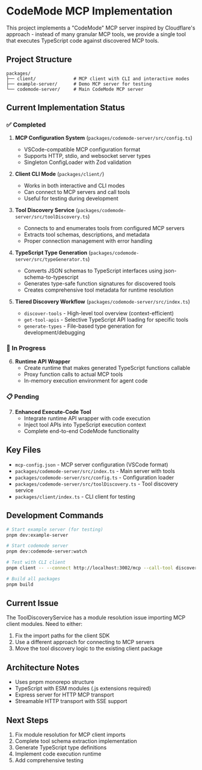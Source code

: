 # CodeMode MCP Implementation

This project implements a "CodeMode" MCP server inspired by Cloudflare's approach - instead of many granular MCP tools, we provide a single tool that executes TypeScript code against discovered MCP tools.

## Project Structure

```
packages/
├── client/              # MCP client with CLI and interactive modes
├── example-server/      # Demo MCP server for testing
└── codemode-server/     # Main CodeMode MCP server
```

## Current Implementation Status

### ✅ Completed
1. **MCP Configuration System** (`packages/codemode-server/src/config.ts`)
   - VSCode-compatible MCP configuration format
   - Supports HTTP, stdio, and websocket server types
   - Singleton ConfigLoader with Zod validation

2. **Client CLI Mode** (`packages/client/`)
   - Works in both interactive and CLI modes
   - Can connect to MCP servers and call tools
   - Useful for testing during development

3. **Tool Discovery Service** (`packages/codemode-server/src/toolDiscovery.ts`)
   - Connects to and enumerates tools from configured MCP servers
   - Extracts tool schemas, descriptions, and metadata
   - Proper connection management with error handling

4. **TypeScript Type Generation** (`packages/codemode-server/src/typeGenerator.ts`)
   - Converts JSON schemas to TypeScript interfaces using json-schema-to-typescript
   - Generates type-safe function signatures for discovered tools
   - Creates comprehensive tool metadata for runtime resolution

5. **Tiered Discovery Workflow** (`packages/codemode-server/src/index.ts`)
   - `discover-tools` - High-level tool overview (context-efficient)
   - `get-tool-apis` - Selective TypeScript API loading for specific tools
   - `generate-types` - File-based type generation for development/debugging

### 🚧 In Progress
6. **Runtime API Wrapper**
   - Create runtime that makes generated TypeScript functions callable
   - Proxy function calls to actual MCP tools
   - In-memory execution environment for agent code

### 📋 Pending
7. **Enhanced Execute-Code Tool**
   - Integrate runtime API wrapper with code execution
   - Inject tool APIs into TypeScript execution context
   - Complete end-to-end CodeMode functionality

## Key Files

- `mcp-config.json` - MCP server configuration (VSCode format)
- `packages/codemode-server/src/index.ts` - Main server with tools
- `packages/codemode-server/src/config.ts` - Configuration loader
- `packages/codemode-server/src/toolDiscovery.ts` - Tool discovery service
- `packages/client/index.ts` - CLI client for testing

## Development Commands

```bash
# Start example server (for testing)
pnpm dev:example-server

# Start codemode server
pnpm dev:codemode-server:watch

# Test with CLI client
pnpm client -- --connect http://localhost:3002/mcp --call-tool discover-tools

# Build all packages
pnpm build
```

## Current Issue

The ToolDiscoveryService has a module resolution issue importing MCP client modules. Need to either:
1. Fix the import paths for the client SDK
2. Use a different approach for connecting to MCP servers
3. Move the tool discovery logic to the existing client package

## Architecture Notes

- Uses pnpm monorepo structure
- TypeScript with ESM modules (.js extensions required)
- Express server for HTTP MCP transport
- Streamable HTTP transport with SSE support

## Next Steps

1. Fix module resolution for MCP client imports
2. Complete tool schema extraction implementation
3. Generate TypeScript type definitions
4. Implement code execution runtime
5. Add comprehensive testing